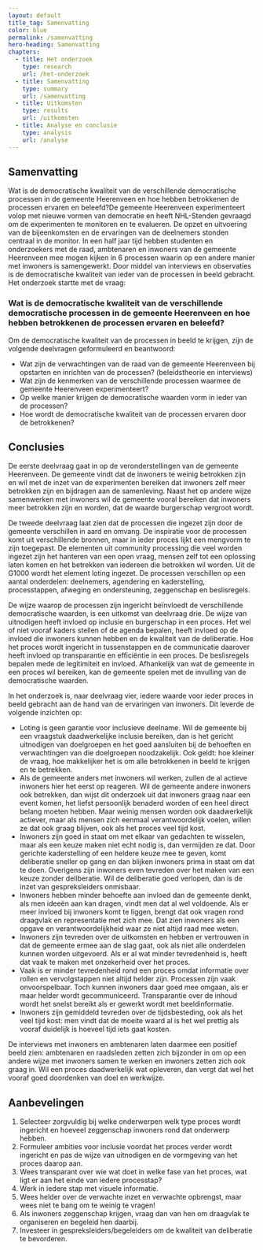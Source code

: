 ```yaml
---
layout: default
title_tag: Samenvatting
color: blue
permalink: /samenvatting
hero-heading: Samenvatting
chapters:
  - title: Het onderzoek
    type: research
    url: /het-onderzoek
  - title: Samenvatting
    type: summary
    url: /samenvatting
  - title: Uitkomsten
    type: results
    url: /uitkomsten
  - title: Analyse en conclusie
    type: analysis
    url: /analyse
---
```

## Samenvatting

Wat is de democratische kwaliteit van de verschillende democratische processen in de gemeente Heerenveen en hoe hebben betrokkenen de processen ervaren en beleefd?De gemeente Heerenveen experimenteert volop met nieuwe vormen van democratie en heeft NHL-Stenden gevraagd om de experimenten te monitoren en te evalueren. De opzet en uitvoering van de bijeenkomsten en de ervaringen van de deelnemers stonden centraal in de monitor. In een half jaar tijd hebben studenten en onderzoekers met de raad, ambtenaren en inwoners van de gemeente Heerenveen mee mogen kijken in 6 processen waarin op een andere manier met inwoners is samengewerkt. Door middel van interviews en observaties is de democratische kwaliteit van ieder van de processen in beeld gebracht. Het onderzoek startte met de vraag:

### Wat is de democratische kwaliteit van de verschillende democratische processen in de gemeente Heerenveen en hoe hebben betrokkenen de processen ervaren en beleefd?

Om de democratische kwaliteit van de processen in beeld te krijgen, zijn de volgende deelvragen geformuleerd en beantwoord:

* Wat zijn de verwachtingen van de raad van de gemeente Heerenveen bij opstarten en inrichten van de processen? (beleidstheorie en interviews)
* Wat zijn de kenmerken van de verschillende processen waarmee de gemeente Heerenveen experimenteert?
* Op welke manier krijgen de democratische waarden vorm in ieder van de processen?
* Hoe wordt de democratische kwaliteit van de processen ervaren door de betrokkenen?

## Conclusies

De eerste deelvraag gaat in op de veronderstellingen van de gemeente Heerenveen. De gemeente vindt dat de inwoners te weinig betrokken zijn en wil met de inzet van de experimenten bereiken dat inwoners zelf meer betrokken zijn en bijdragen aan de samenleving. Naast het op andere wijze samenwerken met inwoners wil de gemeente vooral bereiken dat inwoners meer betrokken zijn en worden, dat de waarde burgerschap vergroot wordt.

De tweede deelvraag laat zien dat de processen die ingezet zijn door de gemeente verschillen in aard en omvang. De inspiratie voor de processen komt uit verschillende bronnen, maar in ieder proces lijkt een mengvorm te zijn toegepast. De elementen uit community processing die veel worden ingezet zijn het hanteren van een open vraag, mensen zelf tot een oplossing laten komen en het betrekken van iedereen die betrokken wil worden. Uit de G1000 wordt het element loting ingezet. De processen verschillen op een aantal onderdelen: deelnemers, agendering en kaderstelling, processtappen, afweging en ondersteuning, zeggenschap en beslisregels.

De wijze waarop de processen zijn ingericht beïnvloedt de verschillende democratische waarden, is een uitkomst van deelvraag drie. De wijze van uitnodigen heeft invloed op inclusie en burgerschap in een proces. Het wel of niet vooraf kaders stellen of de agenda bepalen, heeft invloed op de invloed die inwoners kunnen hebben en de kwaliteit van de deliberatie. Hoe het proces wordt ingericht in tussenstappen en de communicatie daarover heeft invloed op transparantie en efficiëntie in een proces. De beslisregels bepalen mede de legitimiteit en invloed. Afhankelijk van wat de gemeente in een proces wil bereiken, kan de gemeente spelen met de invulling van de democratische waarden.

In het onderzoek is, naar deelvraag vier, iedere waarde voor ieder proces in beeld gebracht aan de hand van de ervaringen van inwoners. Dit leverde de volgende inzichten op:

* Loting is geen garantie voor inclusieve deelname. Wil de gemeente bij een vraagstuk daadwerkelijke inclusie bereiken, dan is het gericht uitnodigen van doelgroepen en het goed aansluiten bij de behoeften en verwachtingen van die doelgroepen noodzakelijk. Ook geldt: hoe kleiner de vraag, hoe makkelijker het is om alle betrokkenen in beeld te krijgen en te betrekken.
* Als de gemeente anders met inwoners wil werken, zullen de al actieve inwoners hier het eerst op reageren. Wil de gemeente andere inwoners ook betrekken, dan wijst dit onderzoek uit dat inwoners graag naar een event komen, het liefst persoonlijk benaderd worden of een heel direct belang moeten hebben. Maar weinig mensen worden ook daadwerkelijk actiever, maar als mensen zich eenmaal verantwoordelijk voelen, willen ze dat ook graag blijven, ook als het proces veel tijd kost.
* Inwoners zijn goed in staat om met elkaar van gedachten te wisselen, maar als een keuze maken niet echt nodig is, dan vermijden ze dat. Door gerichte kaderstelling of een heldere keuze mee te geven, komt deliberatie sneller op gang en dan blijken inwoners prima in staat om dat te doen. Overigens zijn inwoners even tevreden over het maken van een keuze zonder deliberatie. Wil de deliberatie goed verlopen, dan is de inzet van gespreksleiders onmisbaar.
* Inwoners hebben minder behoefte aan invloed dan de gemeente denkt, als men ideeën aan kan dragen, vindt men dat al wel voldoende. Als er meer invloed bij inwoners komt te liggen, brengt dat ook vragen rond draagvlak en representatie met zich mee. Dat zien inwoners als een opgave en verantwoordelijkheid waar ze niet altijd raad mee weten.
* Inwoners zijn tevreden over de uitkomsten en hebben er vertrouwen in dat de gemeente ermee aan de slag gaat, ook als niet alle onderdelen kunnen worden uitgevoerd. Als er al wat minder tevredenheid is, heeft dat vaak te maken met onzekerheid over het proces.
* Vaak is er minder tevredenheid rond een proces omdat informatie over rollen en vervolgstappen niet altijd helder zijn. Processen zijn vaak onvoorspelbaar. Toch kunnen inwoners daar goed mee omgaan, als er maar helder wordt gecommuniceerd. Transparantie over de inhoud wordt het snelst bereikt als er gewerkt wordt met beeldinformatie.
* Inwoners zijn gemiddeld tevreden over de tijdsbesteding, ook als het veel tijd kost: men vindt dat de moeite waard al is het wel prettig als vooraf duidelijk is hoeveel tijd iets gaat kosten.

De interviews met inwoners en ambtenaren laten daarmee een positief beeld zien: ambtenaren en raadsleden zetten zich bijzonder in om op een andere wijze met inwoners samen te werken en inwoners zetten zich ook graag in. Wil een proces daadwerkelijk wat opleveren, dan vergt dat wel het vooraf goed doordenken van doel en werkwijze.

## Aanbevelingen

1. Selecteer zorgvuldig bij welke onderwerpen welk type proces wordt ingericht en hoeveel zeggenschap inwoners rond dat onderwerp hebben.
2. Formuleer ambities voor inclusie voordat het proces verder wordt ingericht en pas de wijze van uitnodigen en de vormgeving van het proces daarop aan.
3. Wees transparant over wie wat doet in welke fase van het proces, wat ligt er aan het einde van iedere processtap?
4. Werk in iedere stap met visuele informatie.
5. Wees helder over de verwachte inzet en verwachte opbrengst, maar wees niet te bang om te weinig te vragen!
6. Als inwoners zeggenschap krijgen, vraag dan van hen om draagvlak te organiseren en begeleid hen daarbij.
7. Investeer in gespreksleiders/begeleiders om de kwaliteit van deliberatie te bevorderen.

